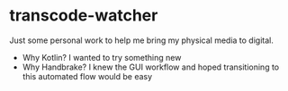 # transcode-watcher

Just some personal work to help me bring my physical media to digital.

* Why Kotlin? I wanted to try something new
* Why Handbrake? I knew the GUI workflow and hoped transitioning to this automated flow would be easy
